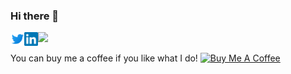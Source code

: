 ### Hi there 👋

<!--
**MuthiahPrabhakaran/MuthiahPrabhakaran** is a ✨ _special_ ✨ repository because its `README.md` (this file) appears on your GitHub profile.

Here are some ideas to get you started:

- 🔭 I’m currently working on ...
- 🌱 I’m currently learning ...
- 👯 I’m looking to collaborate on ...
- 🤔 I’m looking for help with ...
- 💬 Ask me about ...
- 📫 How to reach me: ...
- 😄 Pronouns: ...
- ⚡ Fun fact: ...
-->


<a href="https://twitter.com/dallps" target="_blank">
  <img align="left" alt="MP | Twitter" width="22px" src="assets/twitter.svg" />
</a>

<a href="https://www.linkedin.com/in/m-pr/" target="_blank">
  <img align="left" alt="MP | LinkedIN" width="22px" src="assets/linkedin.svg" />
</a>

![](https://visitor-badge.glitch.me/badge?page_id=mpr.visitor-page)
<br/>

You can buy me a coffee if you like what I do!
<a href="https://www.buymeacoffee.com/mpr" target="_blank"><img src="https://cdn.buymeacoffee.com/buttons/v2/default-red.png" alt="Buy Me A Coffee" width="150" ></a>
